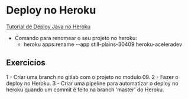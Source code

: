 <h1>Deploy no Heroku</h1>

<a href="https://devcenter.heroku.com/articles/getting-started-with-java">Tutorial de Deploy Java no Heroku</a>

* Comando para renomear o seu projeto no heroku:
	* heroku apps:rename --app still-plains-30409 heroku-aceleradev

<h2>Exercicíos</h2>

1 - Criar uma branch no gitlab com o projeto no modulo 09.
2 - Fazer o deploy no Heroku.
3 - Criar uma pipeline para automatizar o deploy no heroku quando um commit é feito na branch 'master' do Heroku.
